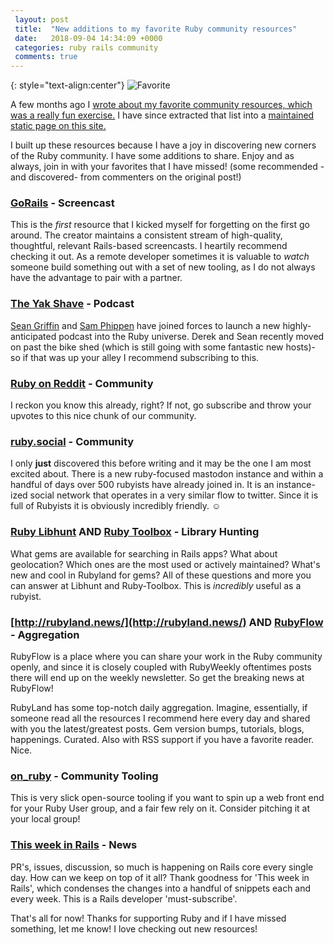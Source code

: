 ```yaml
---
 layout: post
 title:  "New additions to my favorite Ruby community resources"
 date:   2018-09-04 14:34:09 +0000
 categories: ruby rails community
 comments: true
---
```


{: style="text-align:center"}
![Favorite](https://i.imgur.com/khXOwRk.jpg)

A few months ago I [wrote about my favorite community resources, which was a really fun exercise.](https://schwad.github.io/ruby/rails/community/resources/2018/05/03/my-favorite-ruby-community-resources.html) I have since extracted that list into a [maintained static page on this site.](https://schwad.github.io/favorite_resources)

I built up these resources because I have a joy in discovering new corners of the Ruby community. I have some additions to share. Enjoy and as always, join in with your favorites that I have missed! (some recommended -and discovered- from commenters on the original post!)

### [GoRails](https://gorails.com/) - Screencast

This is the *first* resource that I kicked myself for forgetting on the first go around. The creator maintains a consistent stream of high-quality, thoughtful, relevant Rails-based screencasts. I heartily recommend checking it out. As a remote developer sometimes it is valuable to *watch* someone build something out with a set of new tooling, as I do not always have the advantage to pair with a partner.

### [The Yak Shave](https://yakshave.fm) - Podcast

[Sean Griffin](https://www.twitter.com/sgrif) and [Sam Phippen](https://www.twitter.com/samphippen) have joined forces to launch a new highly-anticipated podcast into the Ruby universe. Derek and Sean recently moved on past the bike shed (which is still going with some fantastic new hosts)- so if that was up your alley I recommend subscribing to this.

### [Ruby on Reddit](https://www.reddit.com/r/ruby/) - Community

I reckon you know this already, right? If not, go subscribe and throw your upvotes to this nice chunk of our community.

### [ruby.social](ruby.social) - Community

I only __just__ discovered this before writing and it may be the one I am most excited about. There is a new ruby-focused mastodon instance and within a handful of days over 500 rubyists have already joined in. It is an instance-ized social network that operates in a very similar flow to twitter. Since it is full of Rubyists it is obviously incredibly friendly. ☺️

### [Ruby Libhunt](https://ruby.libhunt.com/) AND [Ruby Toolbox](https://www.ruby-toolbox.com/) - Library Hunting

What gems are available for searching in Rails apps? What about geolocation? Which ones are the most used or actively maintained? What's new and cool in Rubyland for gems? All of these questions and more you can answer at Libhunt and Ruby-Toolbox. This is *incredibly* useful as a rubyist.

### [http://rubyland.news/](http://rubyland.news/) AND [RubyFlow](www.rubyflow.com) - Aggregation

RubyFlow is a place where you can share your work in the Ruby community openly, and since it is closely coupled with RubyWeekly oftentimes posts there will end up on the weekly newsletter. So get the breaking news at RubyFlow!

RubyLand has some top-notch daily aggregation. Imagine, essentially, if someone read all the resources I recommend here every day and shared with you the latest/greatest posts. Gem version bumps, tutorials, blogs, happenings. Curated. Also with RSS support if you have a favorite reader. Nice.

### [on_ruby](https://github.com/phoet/on_ruby) - Community Tooling

This is very slick open-source tooling if you want to spin up a web front end for your Ruby User group, and a fair few rely on it. Consider pitching it at your local group!

### [This week in Rails](https://rails-weekly.ongoodbits.com/) - News

PR's, issues, discussion, so much is happening on Rails core every single day. How can we keep on top of it all? Thank goodness for 'This week in Rails', which condenses the changes into a handful of snippets each and every week. This is a Rails developer 'must-subscribe'.


That's all for now! Thanks for supporting Ruby and if I have missed something, let me know! I love checking out new resources!
